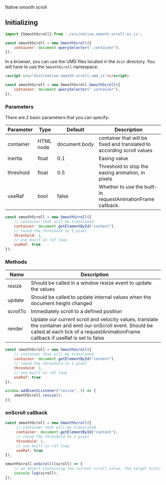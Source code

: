 Native smooth scroll

<h2>Initializing</h2>
    
```javascript
import {SmoothScroll} from './src/native.smooth.scroll.es.js';

const smoothScroll = new SmoothScroll({
    container: document.querySelector(".container"),
});
```

In a browser, you can use the UMD files located in the `dist` directory. You will have to use the `SmoothScroll` namespace:
    
```html
<script src="dist/native.smooth.scroll.umd.js"></script>
```

```javascript
const smoothScroll = new SmoothScroll.SmoothScroll({
    container: document.querySelector(".container"),
});
```

<h3>Parameters</h3>

There are 2 basic parameters that you can specify:

| Parameter  | Type | Default | Description |
| --- | --- | --- | --- |
| container  | HTML node | document.body | container that will be fixed and translated to according scroll values |
| inertia | float | 0.1 | Easing value |
| threshold | float | 0.5 | Threshold to stop the easing animation, in pixels |
| useRaf | bool | false | Whether to use the built-in requestAnimationFrame callback. |

```javascript
const smoothScroll = new SmoothScroll({
    // container that will be translated
    container: document.getElementById("content"),
    // round the threshold to 1 pixel
    threshold: 1, 
    // use built-in raf loop
    useRaf: true
});
```

<h3>Methods</h3>

| Name | Description |
| --- | --- |
| resize  | Should be called in a window resize event to update the values |
| update | Should be called to update internal values when the document height changed |
| scrollTo | Immediately scroll to a defined position |
| render | Update our current scroll and velocity values, translate the container and emit our onScroll event. Should be called at each tick of a requestAnimationFrame callback if useRaf is set to false |

```javascript
const smoothScroll = new SmoothScroll({
    // container that will be translated
    container: document.getElementById("content"),
    // round the threshold to 1 pixel
    threshold: 1, 
    // use built-in raf loop
    useRaf: true
});

window.addEventListener("resize", () => {
    smoothScroll.resize();
});
```

<h3>onScroll callback</h3>

```javascript
const smoothScroll = new SmoothScroll({
     // container that will be translated
     container: document.getElementById("content"),
     // round the threshold to 1 pixel
     threshold: 1, 
     // use built-in raf loop
     useRaf: true
});

smoothScroll.onScroll((scroll) => {
    // an object containing the current scroll value, the target scroll value and the velocity value
    console.log(scroll);
});
```
